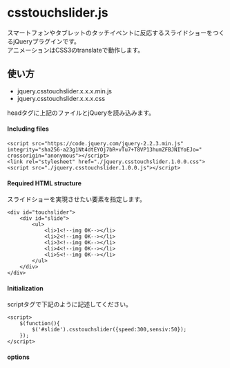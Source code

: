 # csstouchslider.js

スマートフォンやタブレットのタッチイベントに反応するスライドショーをつくるjQueryプラグインです。  
アニメーションはCSS3のtranslateで動作します。

## 使い方

* jquery.csstouchslider.x.x.x.min.js
* jquery.csstouchslider.x.x.x.css

headタグに上記のファイルとjQueryを読み込みます。

#### Including files

    <script src="https://code.jquery.com/jquery-2.2.3.min.js" integrity="sha256-a23g1Nt4dtEYOj7bR+vTu7+T8VP13humZFBJNIYoEJo=" crossorigin="anonymous"></script>
    <link rel="stylesheet" href="./jquery.csstouchslider.1.0.0.css">
    <script src="./jquery.csstouchslider.1.0.0.js"></script>

#### Required HTML structure

スライドショーを実現させたい要素を指定します。

    <div id="touchslider">
    	<div id="slide">
    		<ul>
    			<li>1<!--img OK--></li>
    			<li>2<!--img OK--></li>
    			<li>3<!--img OK--></li>
    			<li>4<!--img OK--></li>
    			<li>5<!--img OK--></li>
    		</ul>
    	</div>
    </div>

#### Initialization

scriptタグで下記のように記述してください。

    <script>
    	$(function(){
    		$('#slide').csstouchslider({speed:300,sensiv:50});
    	});
    </script>

#### options
